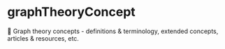 # graphTheoryConcept
📔 Graph theory concepts - definitions &amp; terminology, extended concepts, articles &amp; resources, etc.
